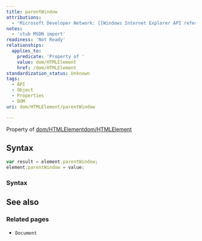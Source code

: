 ```yaml
---
title: parentWindow
attributions:
  - 'Microsoft Developer Network: [[Windows Internet Explorer API reference](http://msdn.microsoft.com/en-us/library/ie/hh828809%28v=vs.85%29.aspx) Article]'
notes:
  - 'stub MSDN import'
readiness: 'Not Ready'
relationships:
  applies_to:
    predicate: 'Property of '
    value: dom/HTMLElement
    href: /dom/HTMLElement
standardization_status: Unknown
tags:
  - API
  - Object
  - Properties
  - DOM
uri: dom/HTMLElement/parentWindow

---
```

Property of [dom/HTMLElement](/dom/HTMLElement)[dom/HTMLElement](/dom/HTMLElement)

## Syntax

``` js
var result = element.parentWindow;
element.parentWindow = value;
```

### Syntax

## See also

### Related pages

-   `Document`
